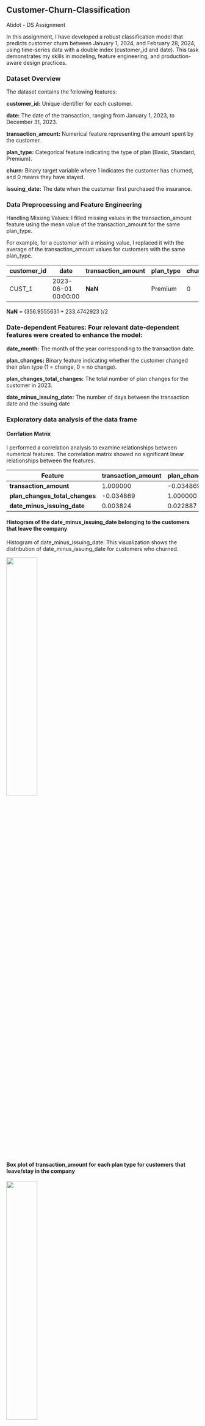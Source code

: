## Customer-Churn-Classification
Atidot - DS Assignment 

In this assignment, I have developed a robust classification model that predicts customer churn between January 1, 2024, and February 28, 2024, using time-series data with a double index (customer_id and date). This task demonstrates my skills in modeling, feature engineering, and production-aware design practices.

### Dataset Overview
The dataset contains the following features:

**customer_id:** Unique identifier for each customer.

**date:** The date of the transaction, ranging from January 1, 2023, to December 31, 2023.

**transaction_amount:** Numerical feature representing the amount spent by the customer.

**plan_type:** Categorical feature indicating the type of plan (Basic, Standard, Premium).

**churn:** Binary target variable where 1 indicates the customer has churned, and 0 means they have stayed.

**issuing_date:** The date when the customer first purchased the insurance.

### Data Preprocessing and Feature Engineering
Handling Missing Values: I filled missing values in the transaction_amount feature using the mean value of the transaction_amount for the same plan_type. 

For example, for a customer with a missing value, I replaced it with the average of the transaction_amount values for customers with the same plan_type.
 
| customer_id | date                   | transaction_amount | plan_type | churn | issuing_date          |
|------------|------------------------|--------------------|-----------|-------|------------------------|
| CUST_1     | 2023-06-01 00:00:00     | **NaN**            | Premium   | 0     | 2021-03-01 00:00:00     |


 **NaN** = (356.9555631 + 233.4742923 )/2

 ### Date-dependent Features: Four relevant date-dependent features were created to enhance the model:

**date_month:** The month of the year corresponding to the transaction date.

**plan_changes:** Binary feature indicating whether the customer changed their plan type (1 = change, 0 = no change).

**plan_changes_total_changes:** The total number of plan changes for the customer in 2023.

**date_minus_issuing_date:** The number of days between the transaction date and the issuing date

### Exploratory data analysis of the data frame

#### Corrlation Matrix

I performed a correlation analysis to examine relationships between numerical features. The correlation matrix showed no significant linear relationships between the features.

| Feature                      | transaction_amount | plan_changes_total_changes | date_minus_issuing_date |
|------------------------------|--------------------|---------------------------|-------------------------|
| **transaction_amount**        | 1.000000          | -0.034869                 | 0.003824                |
| **plan_changes_total_changes** | -0.034869         | 1.000000                  | 0.022887                |
| **date_minus_issuing_date**   | 0.003824          | 0.022887                  | 1.000000                |


#### Histogram of the date_minus_issuing_date belonging to the customers that leave the company 

Histogram of date_minus_issuing_date: This visualization shows the distribution of date_minus_issuing_date for customers who churned.

<img src="https://github.com/Amityaron/customer-churn-classifi-cation/blob/main/Plots/Histogram%20of%20the%20date_minus_issuing_date%20.png" width="40%" height="40%">


#### Box plot of transaction_amount for each plan type for customers that leave/stay in the company 

<img src="https://github.com/Amityaron/customer-churn-classifi-cation/blob/main/Plots/Box%20plot%20transaction_amount%20for%20each%20plan%20type.png" width="40%" height="40%">

#### Box plot of transaction_amount and Statiscal Summary

Box plot of transaction_amount for each plan type: 

The box plot illustrates the distribution of transaction amounts for customers who stayed versus those who churned.

<img src="https://github.com/Amityaron/customer-churn-classifi-cation/blob/main/Plots/Box%20plot%20transaction_amount.png" width="40%" height="40%">

##### Summary of Transaction Amount  

<table>
  <tr>
    <th colspan="2">Churned Customers</th>
    <th colspan="2">Retained Customers</th>
  </tr>
  <tr>
    <td><b>Statistic</b></td><td><b>Value</b></td>
    <td><b>Statistic</b></td><td><b>Value</b></td>
  </tr>
  <tr>
    <td>Count</td><td>47</td>
    <td>Count</td><td>53</td>
  </tr>
  <tr>
    <td>Mean</td><td>232.45</td>
    <td>Mean</td><td>244.96</td>
  </tr>
  <tr>
    <td>Std Dev</td><td>154.67</td>
    <td>Std Dev</td><td>147.75</td>
  </tr>
  <tr>
    <td>Min</td><td>10.07</td>
    <td>Min</td><td>14.89</td>
  </tr>
  <tr>
    <td>25%</td><td>89.22</td>
    <td>25%</td><td>122.90</td>
  </tr>
  <tr>
    <td>50% (Median)</td><td>248.14</td>
    <td>50% (Median)</td><td>206.42</td>
  </tr>
  <tr>
    <td>75%</td><td>364.89</td>
    <td>75%</td><td>387.75</td>
  </tr>
  <tr>
    <td>Max</td><td>492.64</td>
    <td>Max</td><td>490.78</td>
  </tr>
</table>


#### Histogram of the customers who leave the company by mouth


<img src="https://github.com/Amityaron/customer-churn-classifi-cation/blob/main/Plots/Histogram%20of%20mouth%20for%20custumer%20that%20leave%20the%20company.png" width="40%" height="40%">

#### Model Development and Evaluation

I applied three classification models: Logistic Regression, Random Forest, and XGBoost. The dataset was split into training and testing sets (80% for training, 20% for testing).
 
##### Logistic regression performance  : 



###### Accuracy  
**Accuracy:** 0.71  

###### Confusion Matrix  
| Actual \ Predicted | 0  | 1  |
|--------------------|----|----|
| **0** (Stay)      | 153 | 10 |
| **1** (Churn)     | 60  | 17 |

###### Classification Report  

| Class               | Precision | Recall | F1-Score | Support |
|---------------------|-----------|--------|----------|---------|
| **0** (Stay)        | 0.72      | 0.94   | 0.81     | 163     |
| **1** (Churn)       | 0.63      | 0.22   | 0.33     | 77      |
| **Accuracy**        |           |        | 0.71     | 240     |
| **Macro Avg**       | 0.67      | 0.58   | 0.57     | 240     |
| **Weighted Avg**    | 0.69      | 0.71   | 0.66     | 240     |

###### Feature Importance  

| Feature                         | Coefficient  |
|---------------------------------|--------------|
| **date_mouth**                  | 0.804456     |
| **transaction_amount**          | 0.058123     |
| **plan_type_Premium**           | -0.013092    |
| **plan_type_Standard**          | -0.054059    |
| **plan_changes**                | -0.054871    |
| **chunk_id**                    | -0.202946    |
| **plan_changes_total_changes**  | -0.226702    |
| **date_minus_issuing_date**     | -0.452507    |


##### Random Forest performance : 
 


###### Accuracy  
**Accuracy:** 0.83  

###### Confusion Matrix  
| Actual \ Predicted | 0  | 1  |
|--------------------|----|----|
| **0** (Stay)      | 153 | 10 |
| **1** (Churn)     | 31  | 46 |

###### Classification Report  

| Class               | Precision | Recall | F1-Score | Support |
|---------------------|-----------|--------|----------|---------|
| **0** (Stay)        | 0.83      | 0.94   | 0.88     | 163     |
| **1** (Churn)       | 0.82      | 0.60   | 0.69     | 77      |
| **Accuracy**        |           |        | 0.83     | 240     |
| **Macro Avg**       | 0.83      | 0.77   | 0.79     | 240     |
| **Weighted Avg**    | 0.83      | 0.83   | 0.82     | 240     |

###### Feature Importance  

| Feature                         | Importance  |
|---------------------------------|-------------|
| **chunk_id**                    | 0.243748    |
| **date_minus_issuing_date**     | 0.223735    |
| **transaction_amount**          | 0.184039    |
| **date_mouth**                  | 0.160879    |
| **plan_changes_total_changes**  | 0.122486    |
| **plan_type_Standard**          | 0.023030    |
| **plan_changes**                | 0.021459    |
| **plan_type_Premium**           | 0.020624    |



##### XGBOOST performance: 

###### Accuracy  
**Accuracy:** 0.90  

###### Confusion Matrix  
| Actual \ Predicted | 0  | 1  |
|--------------------|----|----|
| **0** (Stay)      | 156 | 7  |
| **1** (Churn)     | 16  | 61 |

###### Classification Report  

| Class               | Precision | Recall | F1-Score | Support |
|---------------------|-----------|--------|----------|---------|
| **0** (Stay)        | 0.91      | 0.96   | 0.93     | 163     |
| **1** (Churn)       | 0.90      | 0.79   | 0.84     | 77      |
| **Accuracy**        |           |        | 0.90     | 240     |
| **Macro Avg**       | 0.90      | 0.87   | 0.89     | 240     |
| **Weighted Avg**    | 0.90      | 0.90   | 0.90     | 240     |

###### Feature Importance  

| Feature                         | Importance |
|---------------------------------|------------|
| **chunk_id**                    | 752.0      |
| **date_minus_issuing_date**     | 504.0      |
| **transaction_amount**          | 326.0      |
| **plan_changes_total_changes**  | 196.0      |
| **date_mouth**                  | 162.0      |
| **plan_type_Standard**          | 35.0       |
| **plan_type_Premium**           | 24.0       |
| **plan_changes**                | 16.0       |


### Conclusion

The model achieved a strong performance, with XGBoost yielding the highest accuracy of 0.90, followed by Random Forest (0.83) and Logistic Regression (0.71).

Based on the feature importance analysis, it is evident that 

1. transaction_amount
2. date_minus_issuing_date
3. date_month
4. chunk_id (Verify when you split the data to train&test you don't cut customer in the middle of the year )
   * Pay attention that if a customer churns from the company, he will not return.

are the most influential features in predicting customer churn.

#### XGBOOST model explanation: 

1. SHAP (SHapley Additive exPlanations)
2. XGBOOST model explanation

###### SHAP (SHapley Additive exPlanations)

<img src="https://github.com/Amityaron/customer-churn-classifi-cation/blob/main/Plots/SAHP%20plot.png" width="40%" height="40%">

Based on game theory, SHAP assigns an importance value to each feature for a given prediction.

SHAP aims to fairly assign a value to each feature $x_i$ in our case we have 7 features.

based on its contribution to the model’s prediction for an instance.


$\phi_i(f) = \sum_{S \subseteq N \setminus \{i\}} \frac{|S|! (|N| - |S| - 1)!}{|N|!} \left[ f(S \cup \{i\}) - f(S) \right]$

Explanation of Terms:

* $S$: A subset of all features except feature $i$
* $N$ :  The set of all features.
* $f(S)$ : The model’s prediction when using only the features in subset $S$
*  $f(S∪{i}):$ The model’s prediction when feature $i$ is added to $S$
* $\frac{\left|S\right|! \cdot \left(\left|\left|N\right|\right| - \left|\left|S\right|\right| - 1 \right)!}{\left|\left|N\right|\right|!}$ :A weight that ensures all subsets are considered fairly.

 SHAP values have the following key properties that make them attractive for model interpretability:

Local Accuracy (Model Explanation): The sum of the SHAP values for all features is equal to the model’s prediction. 

That is, for a given instance $x$

we have:

$d=7$



###### XGBoost - Extreme Gradient Boosting

**XGBoost** (Extreme Gradient Boosting) is a powerful machine learning algorithm that builds an ensemble of decision trees using a boosting technique.

The key idea is to combine multiple weak models (trees) to create a stronger predictive model.

###### Core Concept:

###### 1. Boosting:
XGBoost is based on **gradient boosting**, which builds trees sequentially. Each new tree tries to correct the errors (residuals) of the previous tree. In mathematical terms, the model prediction at step \( t \) is updated as:

$F_t(x) = F_{t-1}(x) + \eta \cdot h_t(x)$


Where:
- $\( F_{t-1}(x) \)$ is the prediction from the previous step.
- $\( \eta \)$ is the **learning rate** (a regularization parameter).
- $\( h_t(x) \)$ is the new tree being added at step $\( t \)$.

###### 2. Loss Function:
XGBoost minimizes a **regularized loss function** that combines the residual error and a penalty for the complexity of the tree. The objective function to minimize is:


$L(θ) = \sum_{i=1}^{n} \ell(y_i,\hat{y_i}) + \sum_{k=1}^{T} \Omega(f_k)$



Where:
- $\ell(y_i, \hat{y}_i)$ is the loss function (e.g., mean squared error for regression or log loss for classification).
- $\Omega(f_k) = \gamma T_k + \frac{1}{2} \lambda ||w_k||^2$ is the regularization term that penalizes the complexity of each tree (measured by the number of leaves $T_k$
 and the leaf weights $w_k$.

###### 3. Tree Structure:
Each decision tree $\( h_t(x) \)$ is built by iterating over the data to find the best split for each node, minimizing the residual errors.

###### Optimization:

XGBoost uses **second-order derivatives** (i.e., the gradient and the Hessian) to perform optimization more efficiently, making it faster and more accurate. The update rule for the model parameters \( w \) is:


$w_{t+1} = w_t - \eta \cdot \frac{\partial L}{\partial w_t}$


Where:
- $\( \frac{\partial L}{\partial w_t} \)$ is the gradient of the loss with respect to the model parameters.

###### Key Features:
- **Regularization**: Both L1 and L2 regularization help prevent overfitting.
- **Parallelization**: XGBoost speeds up training by parallelizing tree construction and computation of gradients.
- **Handling Missing Data**: It automatically handles missing values by learning how to deal with them during training.

XGBoost's combination of high accuracy, regularization, and speed makes it one of the most popular algorithms in data science.


$f(x) = \sum_{i=1}^{d} \phi_i(f) + \phi_{\text{bias}}$


  

